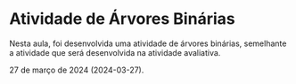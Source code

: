 # Atividade de Árvores Binárias

Nesta aula, foi desenvolvida uma atividade de árvores binárias, semelhante a atividade que será desenvolvida na atividade avaliativa.

27 de março de 2024 (2024-03-27).